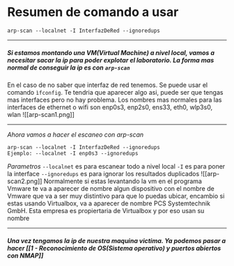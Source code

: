 
# Resumen de comando a usar

```shell
arp-scan --localnet -I InterfazDeRed --ignoredups
```

-------
##### Si estamos montando una VM(Virtual Machine) a nivel local, vamos a necesitar sacar la ip para poder explotar el laboratorio. La forma mas normal de conseguir la ip es con `arp-scan`

En el caso de no saber que interfaz de red tenemos. Se puede usar el comando `ìfconfig`. Te tendria que aparecer algo asi, puede ser que tengas mas interfaces pero no hay problema.
Los nombres mas normales para las interfaces de ethernet o wifi son enp0s3, enp2s0, ens33, eth0, wlp3s0, wlan
![[arp-scan1.png]]

-----------
*Ahora vamos a hacer el escaneo con arp-scan*

```shell
arp-scan --localnet -I InterfazDeRed --ignoredups
Ejemplo: --localnet -I enp0s3 --ignoredups
```

*Parametros*
	`--localnet` es para escanear todo a nivel local
	`-I` es para poner la interface
	`--ignoredups` es para ignorar los resultados duplicados
![[arp-scan2.png]]
Normalmente si estas levantando la vm en el programa Vmware te va a aparecer de nombre algun dispositivo con el nombre de Vmware que va a ser muy distintivo para que lo puedas ubicar, encambio si estas usando Virtualbox, va a aparecer de nombre PCS Systemtechnik GmbH. Esta empresa es propiertaria de Virtualbox y por eso usan su nombre

------
##### Una vez tengamos la ip de nuestra maquina victima. Ya podemos pasar a hacer [[1 - Reconocimiento de OS(Sistema operativo) y puertos abiertos con NMAP]]
